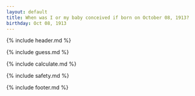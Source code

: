 ```yaml
---
layout: default
title: When was I or my baby conceived if born on October 08, 1913?
birthday: Oct 08, 1913
---
```


{% include header.md %}

{% include guess.md %}

{% include calculate.md %}

{% include safety.md %}

{% include footer.md %}



